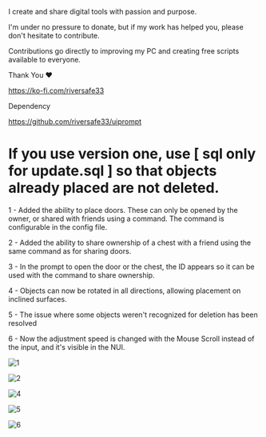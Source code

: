 I create and share digital tools with passion and purpose.

I'm under no pressure to donate, but if my work has helped you, please don't hesitate to contribute.

Contributions go directly to improving my PC and creating free scripts available to everyone.

Thank You ❤️

https://ko-fi.com/riversafe33

Dependency

https://github.com/riversafe33/uiprompt

# If you use version one, use [ sql only for update.sql ] so that objects already placed are not deleted.

1 - Added the ability to place doors. These can only be opened by the owner, or shared with friends using a command. The command is configurable in the config file.

2 - Added the ability to share ownership of a chest with a friend using the same command as for sharing doors.

3 - In the prompt to open the door or the chest, the ID appears so it can be used with the command to share ownership.

4 - Objects can now be rotated in all directions, allowing placement on inclined surfaces.

5 - The issue where some objects weren't recognized for deletion has been resolved

6 - Now the adjustment speed is changed with the Mouse Scroll instead of the input, and it's visible in the NUI.

![1](https://github.com/user-attachments/assets/9321d729-a012-4019-9a9c-14d40c5ae75c)

![2](https://github.com/user-attachments/assets/ee63b351-712a-4125-8979-beb62bff7d87)

![4](https://github.com/user-attachments/assets/838b2c34-9f3a-4299-8299-65c7bb7dd7ac)

![5](https://github.com/user-attachments/assets/255b3546-45cc-43d9-bd7a-2923098fa44b)

![6](https://github.com/user-attachments/assets/cc7104d7-f1a5-45e1-bc38-a7b8c17f53a6)
